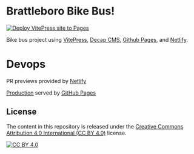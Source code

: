 # Brattleboro Bike Bus!

[![Deploy VitePress site to Pages](https://github.com/brattbikebus/brattbikebus/actions/workflows/deploy_site.yml/badge.svg)](https://github.com/brattbikebus/brattbikebus/actions/workflows/deploy_site.yml)

Bike bus project using [VitePress](https://vitepress.vuejs.org/), [Decap CMS](https://decapcms.org/), [Github Pages](https://docs.github.com/en/pages), and [Netlify](https://www.netlify.com/).

# Devops

PR previews provided by [Netlify](https://app.netlify.com/projects/brattbikebus/configuration/deploys#continuous-deployment)

[Production](https://bike.brattleboro.town/) served by [GitHub Pages](https://github.com/brattbikebus/info/settings/pages)


## License

The content in this repository is released under the [Creative Commons Attribution 4.0 International (CC BY 4.0)](http://creativecommons.org/licenses/by/4.0/) license. 

[![CC BY 4.0](https://i.creativecommons.org/l/by/4.0/88x31.png)](http://creativecommons.org/licenses/by/4.0/)
